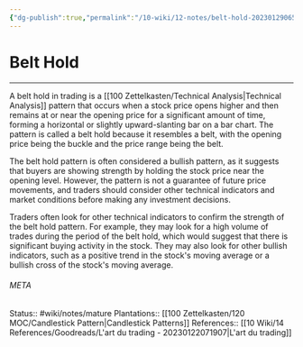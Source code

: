 ```yaml
---
{"dg-publish":true,"permalink":"/10-wiki/12-notes/belt-hold-20230129065214/"}
---
```


# Belt Hold
---
A belt hold in trading is a [[100 Zettelkasten/Technical Analysis\|Technical Analysis]] pattern that occurs when a stock price opens higher and then remains at or near the opening price for a significant amount of time, forming a horizontal or slightly upward-slanting bar on a bar chart. The pattern is called a belt hold because it resembles a belt, with the opening price being the buckle and the price range being the belt.

The belt hold pattern is often considered a bullish pattern, as it suggests that buyers are showing strength by holding the stock price near the opening level. However, the pattern is not a guarantee of future price movements, and traders should consider other technical indicators and market conditions before making any investment decisions.

Traders often look for other technical indicators to confirm the strength of the belt hold pattern. For example, they may look for a high volume of trades during the period of the belt hold, which would suggest that there is significant buying activity in the stock. They may also look for other bullish indicators, such as a positive trend in the stock's moving average or a bullish cross of the stock's moving average.



###### META
Status:: #wiki/notes/mature 
Plantations:: [[100 Zettelkasten/120 MOC/Candlestick Pattern\|Candlestick Patterns]]
References:: [[10 Wiki/14 References/Goodreads/L'art du trading - 20230122071907\|L'art du trading]]
